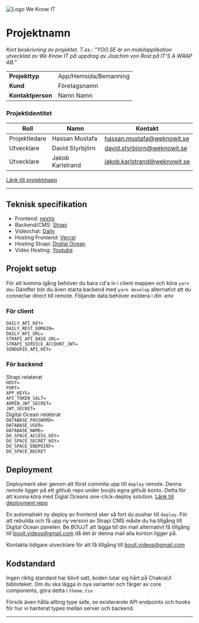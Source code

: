 
![Logo We Know IT](https://code.weknowit.se/logo.png)

# Projektnamn
*Kort beskrivning av projektet. T.ex.: "YOO.SE är en mobilapplikation utvecklad av We Know IT på uppdrag av Joachim von Rost på IT'S A WRAP AB."*

|||
| --- | --- |
| **Projekttyp** | App/Hemsida/Bemanning |
| **Kund** | Företagsnamn |
| **Kontaktperson** | Namn Namn |

### Projektidentitet
| Roll | Namn | Kontakt |
| --- | --- | --- |
| Projektledare | Hassan Mustafa | [hassan.mustafa@weknowit.se](mailto:hassan.mustafa@weknowit.se) |
| Utvecklare | David Styrbjörn | [david.styrbjorn@weknowit.se](mailto:david.styrbjorn@weknowit.se) |
| Utvecklare | Jakob Karlstrand | [jakob.karlstrand@weknowit.se](mailto:jakob.karlstrand@weknowit.se) |

[Länk till projektmapp](https://drive.google.com/drive/folders/1Xm0UfjGxjlzC_T4LDVzYVtYv1pdZjgob?usp=sharing)
___
## Teknisk specifikation
* Frontend: [nextjs](https://nextjs.org/)
* Backend/CMS: [Strapi](https://strapi.io/)
* Videochat: [Daily](https://www.daily.co/)
* Hosting Frontend: [Vercel](https://vercel.com/)
* Hosting Strapi: [Digital Ocean](https://www.digitalocean.com/)
* Video Hosting: [Youtube](https://www.youtube.com/)

## Projekt setup
För att komma igång behöver du bara cd'a in i client mappen och köra `yarn dev`
Därefter bör du även starta backend med `yarn develop` alternativt att du connectar direct till remote.
Följande data behöver existera i din .env
### För client
`DAILY_API_KEY=`</br>
`DAILY_REST_DOMAIN=`</br>
`DAILY_API_URL=`</br>
`STRAPI_API_BASE_URL=`</br>
`STRAPI_SERVICE_ACCOUNT_JWT=`</br>
`SENDGRID_API_KEY=`

### För backend
Strapi relaterat</br>
`HOST=`</br>
`PORT=`</br>
`APP_KEYS=`</br>
`API_TOKEN_SALT=`</br>
`ADMIN_JWT_SECRET=`</br>
`JWT_SECRET=`</br>
Digital Ocean relaterat<br/>
`DATABASE_PASSWORD=`</br>
`DATABASE_USER=`</br>
`DATABASE_NAME=`</br>
`DO_SPACE_ACCESS_KEY=`</br>
`DO_SPACE_SECRET_KEY=`</br>
`DO_SPACE_ENDPOINT=`</br>
`DO_SPACE_BUCKET`

## Deployment
Deployment sker genom att först commita upp till `deploy` remote. Denna remote ligger på ett github repo under boujts egna github konto. Detta för att kunna köra med Digial Oceans one-click-deploy solution.
[Länk till deployment repo](https://github.com/boujt/boujt-deployment) 

En automatiskt ny deploy av frontend sker så fort du pushar till `deploy`. För att rebuilda och få upp ny version av Strapi CMS måste du ha tillgång till Digital Ocean panelen. Be BOUJT att lägga till din mail alternativt få tillgång till boujt.videos@gmail.com då det är denna mail alla konton ligger på.

Kontakta tidigare utvecklare för att få tillgång till boujt.videos@gmail.com

## Kodstandard
Ingen riktig standard har blivit satt, koden lutar sig hårt på ChakraUI biblioteket. Om du ska lägga in nya varianter och färger av core components, göra detta i `theme.tsx`

Försök även hålla allting type safe, se existerande API endpoints och hooks för hur vi hanterat types mellan server och backend. 

___